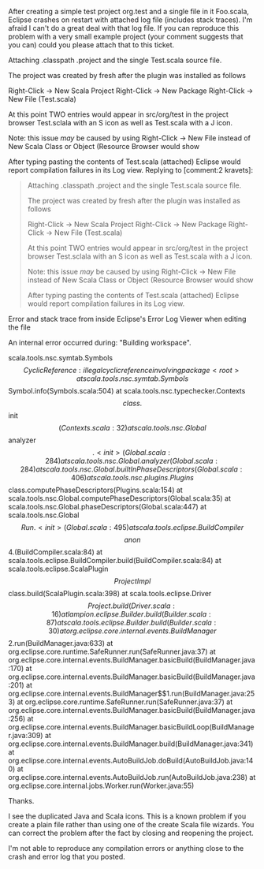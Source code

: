 After creating a simple test project org.test and a single file in it
Foo.scala, Eclipse crashes on restart with attached log file (includes stack traces).
I'm afraid I can't do a great deal with that log file. If you can reproduce this problem with a very small example project (your comment suggests that you can) could you please attach that to this ticket.


Attaching .classpath .project and the single Test.scala source file.

The project was created by fresh after the plugin was installed as follows

Right-Click -> New Scala Project
Right-Click -> New Package
Right-Click -> New File (Test.scala)

At this point TWO entries would appear in src/org/test in the project browser
Test.sclala with an S icon as well as Test.scala with a J icon.

Note: this issue *may* be caused by using Right-Click -> New File instead of
New Scala Class or Object (Resource Browser would show

After typing pasting the contents of Test.scala (attached)
Eclipse would report compilation failures in its Log view.
Replying to [comment:2 kravets]:
> 
> Attaching .classpath .project and the single Test.scala source file.
> 
> The project was created by fresh after the plugin was installed as follows
> 
> Right-Click -> New Scala Project
> Right-Click -> New Package
> Right-Click -> New File (Test.scala)
> 
> At this point TWO entries would appear in src/org/test in the project browser
> Test.sclala with an S icon as well as Test.scala with a J icon.
> 
> Note: this issue *may* be caused by using Right-Click -> New File instead of
> New Scala Class or Object (Resource Browser would show
> 
> After typing pasting the contents of Test.scala (attached)
> Eclipse would report compilation failures in its Log view.

Error and stack trace from inside Eclipse's Error Log Viewer when editing the file

An internal error occurred during: "Building workspace".

scala.tools.nsc.symtab.Symbols$$CyclicReference: illegal cyclic reference involving package <root>
	at scala.tools.nsc.symtab.Symbols$$Symbol.info(Symbols.scala:504)
	at scala.tools.nsc.typechecker.Contexts$$class.$$init$$(Contexts.scala:32)
	at scala.tools.nsc.Global$$analyzer$$.<init>(Global.scala:284)
	at scala.tools.nsc.Global.analyzer(Global.scala:284)
	at scala.tools.nsc.Global.builtInPhaseDescriptors(Global.scala:406)
	at scala.tools.nsc.plugins.Plugins$$class.computePhaseDescriptors(Plugins.scala:154)
	at scala.tools.nsc.Global.computePhaseDescriptors(Global.scala:35)
	at scala.tools.nsc.Global.phaseDescriptors(Global.scala:447)
	at scala.tools.nsc.Global$$Run.<init>(Global.scala:495)
	at scala.tools.eclipse.BuildCompiler$$$$anon$$4.<init>(BuildCompiler.scala:84)
	at scala.tools.eclipse.BuildCompiler.build(BuildCompiler.scala:84)
	at scala.tools.eclipse.ScalaPlugin$$ProjectImpl$$class.build(ScalaPlugin.scala:398)
	at scala.tools.eclipse.Driver$$Project.build(Driver.scala:16)
	at lampion.eclipse.Builder.build(Builder.scala:87)
	at scala.tools.eclipse.Builder.build(Builder.scala:30)
	at org.eclipse.core.internal.events.BuildManager$$2.run(BuildManager.java:633)
	at org.eclipse.core.runtime.SafeRunner.run(SafeRunner.java:37)
	at org.eclipse.core.internal.events.BuildManager.basicBuild(BuildManager.java:170)
	at org.eclipse.core.internal.events.BuildManager.basicBuild(BuildManager.java:201)
	at org.eclipse.core.internal.events.BuildManager$$1.run(BuildManager.java:253)
	at org.eclipse.core.runtime.SafeRunner.run(SafeRunner.java:37)
	at org.eclipse.core.internal.events.BuildManager.basicBuild(BuildManager.java:256)
	at org.eclipse.core.internal.events.BuildManager.basicBuildLoop(BuildManager.java:309)
	at org.eclipse.core.internal.events.BuildManager.build(BuildManager.java:341)
	at org.eclipse.core.internal.events.AutoBuildJob.doBuild(AutoBuildJob.java:140)
	at org.eclipse.core.internal.events.AutoBuildJob.run(AutoBuildJob.java:238)
	at org.eclipse.core.internal.jobs.Worker.run(Worker.java:55)



Thanks.

I see the duplicated Java and Scala icons. This is a known problem if you create a plain file rather than using one of the create Scala file wizards. You can correct the problem after the fact by closing and reopening the project.

I'm not able to reproduce any compilation errors or anything close to the crash and error log that you posted.
